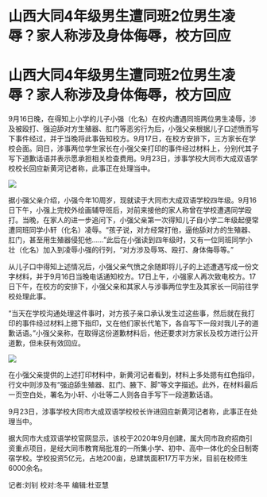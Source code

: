 # 山西大同4年级男生遭同班2位男生凌辱？家人称涉及身体侮辱，校方回应

# 山西大同4年级男生遭同班2位男生凌辱？家人称涉及身体侮辱，校方回应

9月16日晚，在得知上小学的儿子小强（化名）在校内遭遇同班两位男生凌辱，涉及被殴打、强迫舔对方生殖器、肛门等恶劣行为后，小强父亲根据儿子口述愤而写下事件经过，并于当晚将此事告知校方。9月17日，在校方安排下，三方家长在学校会面。同日，涉事两位学生家长在小强父亲打印的事件经过材料上，分别代其子写下道歉话语并表示愿承担相关检查费用。9月23日，涉事学校大同市大成双语学校校长回应新黄河记者称，此事正在处理当中。

![](https://inews.gtimg.com/om_bt/O65jtAV8oXTGjwYFgwS1fqmHKGKB9B5nv7EVOUnPhrzVAAA/1000)

据小强父亲介绍，小强今年10周岁，现就读于大同市大成双语学校四年级。9月16日下午，小强上完校外绘画辅导班后，对前来接他的家人称曾在学校遭遇同学殴打。当晚，在家人的进一步追问下，小强父亲第一次得知儿子自小学二年级起便常遭同班同学小轩（化名）凌辱。“孩子说，对方经常打他，逼他舔对方的生殖器、肛门，甚至用生殖器侵犯他……”此后在小强读到四年级时，又有一位同班同学小壮（化名）加入到凌辱小强的行列，“对方涉及辱骂、殴打、身体侮辱等。”

从儿子口中得知上述情况后，小强父亲气愤之余随即将儿子的上述遭遇写成一份文字材料，并于9月16日当晚电话通知校方。17日上午，小强家人再次致电校方。17日下午，在校方的安排下，小强父亲和其家人与涉事两位学生及其家长一同前往学校处理此事。

“当天在学校沟通处理这件事时，对方孩子亲口承认发生过这些事，然后就在我打印的事件经过材料上摁下指印，又在他们家长代笔下，各自写下一段对我儿子的道歉话语。”小强父亲称，在取得这份道歉材料后，他还要求对方家长及校方进行公开道歉，但未获有效回应。

![](https://inews.gtimg.com/om_bt/OS_uTNBQRhRBrVsfoJVWjhYTcCRV68rdOGL23vYCB_zW4AA/1000)

在小强父亲提供的上述打印材料中，新黄河记者看到，材料上多处摁有红色指印，行文中则涉及有“强迫舔生殖器、肛门、腋下、脚”等文字描述。此外，在材料最后一页空白处，署名为小轩、小壮等二人则各自手写下一段道歉话语。

9月23日，涉事学校大同市大成双语学校校长许进回应新黄河记者称，此事正在处理当中。

据大同市大成双语学校官网显示，该校于2020年9月创建，属大同市政府招商引资重点项目，是经大同市教育局批准的一所集小学、初中、高中一体化的全日制寄宿学校。学校投资5亿元，占地200亩，总建筑面积17万平方米，目前在校师生6000余名。

记者:刘钊 校对:冬平 编辑:杜亚慧

